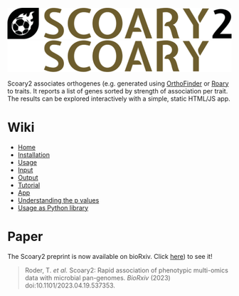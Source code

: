![Scoary2 logo (light mode)](media/scoary-2-logo-full.svg#gh-light-mode-only)
![Scoary2 logo (dark mode)](media/scoary-2-logo-full-dark.svg#gh-dark-mode-only)

Scoary2 associates orthogenes (e.g. generated using [OrthoFinder][orthofinder]
or [Roary][roary] to traits. It reports a list of genes sorted by strength of
association per trait. The results can be explored interactively with a simple, static HTML/JS app.

# Wiki

- [Home](https://github.com/MrTomRod/scoary-2/wiki/Home)
- [Installation](https://github.com/MrTomRod/scoary-2/wiki/Installation)
- [Usage](https://github.com/MrTomRod/scoary-2/wiki/Usage)
- [Input](https://github.com/MrTomRod/scoary-2/wiki/Input)
- [Output](https://github.com/MrTomRod/scoary-2/wiki/Output)
- [Tutorial](https://github.com/MrTomRod/scoary-2/wiki/Tutorial)
- [App](https://github.com/MrTomRod/scoary-2/wiki/App)
- [Understanding the p values](https://github.com/MrTomRod/scoary-2/wiki/Understanding-the-p-values)
- [Usage as Python library](https://github.com/MrTomRod/scoary-2/wiki/Usage-as-Python-library)


[orthofinder]: https://github.com/davidemms/OrthoFinder/
[roary]: https://sanger-pathogens.github.io/Roary/

# Paper

The Scoary2 preprint is now available on bioRxiv. Click [here](https://www.biorxiv.org/content/10.1101/2023.04.19.537353v1)) to see it!

> Roder, T. _et al._ Scoary2: Rapid association of phenotypic multi-omics data with microbial pan-genomes.
> _BioRxiv_ (2023) doi:10.1101/2023.04.19.537353.

